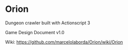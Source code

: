 # Orion
Dungeon crawler built with Actionscript 3
 
Game Design Document v1.0

Wiki: https://github.com/marcelolaborda/Orion/wiki/Orion
